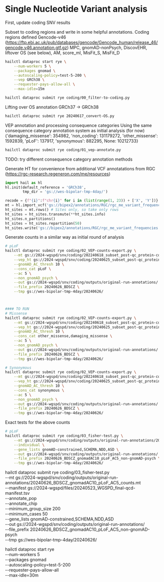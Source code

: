 # Single Nucleotide Variant analysis


First, update coding SNV results

Subset to coding regions and write in some helpful annotations.
Coding regions defined Gencode-v46 (https://ftp.ebi.ac.uk/pub/databases/gencode/Gencode_human/release_46/gencode.v46.annotation.gtf.gz)
MPC, gnomAD-nonPsych, DiscovEHR, liftover OS (see below), AM, score_ml, MisFit_S, MisFit_D 
```bash
hailctl dataproc start rye \
    --num-workers 5 \
    --packages gnomad \
    --autoscaling-policy=test-5-200 \
    --vep GRCh38 \
    --requester-pays-allow-all \
    --max-idle=15m

hailctl dataproc submit rye coding/00_filter-to-coding.py
```

Lifting over OS annotation GRCh37 -> GRCh38
```bash
hailctl dataproc submit rye 20240617_convert-OS.py
```


VEP annotation and processing consequence categories
Using the same consequence category annotation system as initial analysis (for now)
{'damaging_missense': 354982, 'non_coding': 131179272, 'other_missense': 1592839, 'pLoF': 137917, 'synonymous': 882295, None: 10212733}
```bash
hailctl dataproc submit rye coding/01_vep-annotate.py
```


TODO: try different consequence category annotation methods



Generate HT for convenience from additional VCF annotatations from RGC (https://rgc-research.regeneron.com/me/resources)
```python
import hail as hl
hl.init(default_reference = 'GRCh38',
        tmp_dir = 'gs://wes-bipolar-tmp-4day/')

recode = {f"{i}":f"chr{i}" for i in (list(range(1, 23)) + ['X', 'Y'])} # Since improperly formatted
mt = hl.import_vcf('gs://bipex2/annotations/RGC/rgc_me_variant_frequencies_chr*_20231004.vcf.gz', force = True, reference_genome='GRCh38', contig_recoding=recode) # Read in
ht_sites = mt.rows() # Sites only, so take only rows
ht_sites = ht_sites.transmute(**ht_sites.info)
ht_sites.n_partitions()
ht_sites = ht_sites.repartition(50)
ht_sites.write('gs://bipex2/annotations/RGC/rgc_me_variant_frequencies.ht')
```




Generate counts in a similar way as initial round of analysis
```bash
# pLoF
hailctl dataproc submit rye coding/02_VEP-counts-export.py \
    --mt gs://2024-wgspd/snv/coding/202240618_subset_post-qc_protein-coding.mt \
    --vep_ht gs://2024-wgspd/snv/coding/20240625_subset_post-qc_protein-coding_VEP-annotated_original.ht \
    --gnomAD_AC_thresh 10 \
    --cons_cat pLoF \
    --ac 5 \
    --non_gnomAD_psych \
    --out gs://2024-wgspd/snv/coding/outputs/original-run-annotations/ \
    --file_prefix 20240626_BDSCZ \
    --tmp gs://wes-bipolar-tmp-4day/20240626/



#### TO RUN
# Missense
hailctl dataproc submit rye coding/02_VEP-counts-export.py \
    --mt gs://2024-wgspd/snv/coding/202240618_subset_post-qc_protein-coding.mt \
    --vep_ht gs://2024-wgspd/snv/coding/20240625_subset_post-qc_protein-coding_VEP-annotated_original.ht \
    --gnomAD_AC_thresh 10 \
    --cons_cat other_missense,damaging_missense \
    --ac 5 \
    --non_gnomAD_psych \
    --out gs://2024-wgspd/snv/coding/outputs/original-run-annotations/ \
    --file_prefix 20240626_BDSCZ \
    --tmp gs://wes-bipolar-tmp-4day/20240626/

# Synonymous
hailctl dataproc submit rye coding/02_VEP-counts-export.py \
    --mt gs://2024-wgspd/snv/coding/202240618_subset_post-qc_protein-coding.mt \
    --vep_ht gs://2024-wgspd/snv/coding/20240625_subset_post-qc_protein-coding_VEP-annotated_original.ht \
    --gnomAD_AC_thresh 10 \
    --cons_cat synonymous \
    --ac 5 \
    --non_gnomAD_psych \
    --out gs://2024-wgspd/snv/coding/outputs/original-run-annotations/ \
    --file_prefix 20240626_BDSCZ \
    --tmp gs://wes-bipolar-tmp-4day/20240626/
```


Exact tests for the above counts
```bash
# pLoF
hailctl dataproc submit rye coding/03_fisher-test.py \
    --mt gs://2024-wgspd/snv/coding/outputs/original-run-annotations/20240626_BDSCZ_gnomadAC10_pLoF_AC5_counts.mt \
    --individual \
    --gene_lists gnomAD-constrained,SCHEMA,NDD,ASD \
    --out gs://2024-wgspd/snv/coding/outputs/original-run-annotations/ \
    --file_prefix 20240626_BDSCZ_gnomadAC10_pLoF_AC5_non-gnomAD-psych \
    --tmp gs://wes-bipolar-tmp-4day/20240626/
```


hailctl dataproc submit rye coding/03_fisher-test.py \
    --mt gs://2024-wgspd/snv/coding/outputs/original-run-annotations/20240626_BDSCZ_gnomadAC10_pLoF_AC5_counts.mt \
    --manifest gs://2024-wgspd/files/20240523_WGSPD_final-qcd-manifest.tsv \
    --annotate_pop \
    --annotate_chip \
    --minimum_group_size 200 \
    --minimum_cases 50 \
    --gene_lists gnomAD-constrained,SCHEMA,NDD,ASD \
    --out gs://2024-wgspd/snv/coding/outputs/original-run-annotations/ \
    --file_prefix 20240626_BDSCZ_gnomadAC10_pLoF_AC5_non-gnomAD-psych \
    --tmp gs://wes-bipolar-tmp-4day/20240626/

hailctl dataproc start rye \
    --num-workers 5 \
    --packages gnomad \
    --autoscaling-policy=test-5-200 \
    --requester-pays-allow-all \
    --max-idle=30m